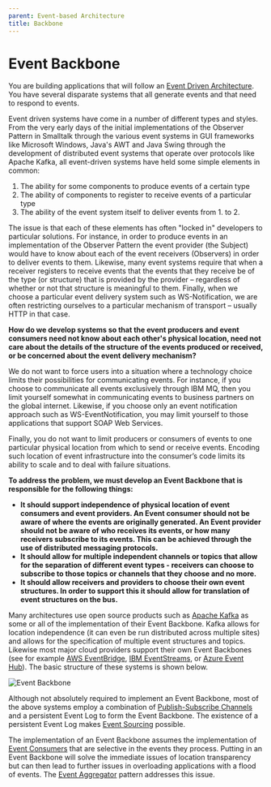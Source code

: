 ```yaml
---
parent: Event-based Architecture
title: Backbone
---
```

# Event Backbone

You are building applications that will follow an [Event Driven Architecture](Event-Driven-Architecture.md). You have several disparate systems that all generate events and that need to respond to events.

Event driven systems have come in a number of different types and styles. From the very early days of the initial implementations of the Observer Pattern in Smalltalk through the various event systems in GUI frameworks like Microsoft Windows, Java's AWT and Java Swing through the development of distributed event systems that operate over protocols like Apache Kafka, all event-driven systems have held some simple elements in common:

1.	The ability for some components to produce events of a certain type 
2.	The ability of components to register to receive events of a particular type 
3.	The ability of the event system itself to deliver events from 1. to 2. 

The issue is that each of these elements has often "locked in" developers to particular solutions. For instance, in order to produce events in an implementation of the Observer Pattern the event provider (the Subject) would have to know about each of the event receivers (Observers) in order to deliver events to them. Likewise, many event systems require that when a receiver registers to receive events that the events that they receive be of the type (or structure) that is provided by the provider – regardless of whether or not that structure is meaningful to them. Finally, when we choose a particular event delivery system such as WS-Notification, we are often restricting ourselves to a particular mechanism of transport – usually HTTP in that case.

**How do we develop systems so that the event producers and event consumers need not know about each other's physical location, need not care about the details of the structure of the events produced or received, or be concerned about the event delivery mechanism?**

We do not want to force users into a situation where a technology choice limits their possibilities for communicating events.  For instance, if you choose to communicate all events exclusively through IBM MQ, then you limit yourself somewhat in communicating events to business partners on the global internet.  Likewise, if you choose only an event notification approach such as WS-EventNotification, you may limit yourself to those applications that support SOAP Web Services.

Finally, you do not want to limit producers or consumers of events to one particular physical location from which to send or receive events.   Encoding such location of event infrastructure into the consumer’s code limits its ability to scale and to deal with failure situations.

**To address the problem, we must develop an Event Backbone that is responsible for the following things:**
+	**It should support independence of physical location of event consumers and event providers. An Event consumer should not be aware of where the events are originally generated. An Event provider should not be aware of who receives its events, or how many receivers subscribe to its events. This can be achieved through the use of distributed messaging protocols.** 
+	**It should allow for multiple independent channels or topics that allow for the separation of different event types - receivers can choose to subscribe to those topics or channels that they choose and no more.**
+	**It should allow receivers and providers to choose their own event structures. In order to support this it should allow for translation of event structures on the bus.**

Many architectures use open source products such as [Apache Kafka](https://kafka.apache.org/) as some or all of the implementation of their Event Backbone.  Kafka allows for location independence (it can even be run distributed across multiple sites) and allows for the specification of multiple event structures and topics.  Likewise most major cloud providers support their own Event Backbones (see for example [AWS EventBridge](https://aws.amazon.com/eventbridge/), [IBM EventStreams](https://www.ibm.com/cloud/event-streams), or [Azure Event Hub](https://azure.microsoft.com/en-us/services/event-hubs/)).  The basic structure of these systems is shown below.

![Event Backbone](../assets/EventBackbone.png)

Although not absolutely required to implement an Event Backbone, most of the above systems employ a combination of [Publish-Subscribe Channels](https://www.enterpriseintegrationpatterns.com/patterns/messaging/PublishSubscribeChannel.html) and a persistent Event Log to form the Event Backbone.  The existence of a persistent Event Log makes [Event Sourcing](Event-Sourcing.md) possible.

The implementation of an Event Backbone assumes the implementation of [Event Consumers](Event-Consumer.md) that are selective in the events they process. Putting in an Event Backbone will solve the immediate issues of location transparency but can then lead to further issues in overloading applications with a flood of events.  The [Event Aggregator](Event-Aggregator.md) pattern addresses this issue.
